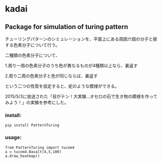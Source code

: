 # kadai

## Package for simulation of turing pattern

チューリングパターンのシミュレーションを、平面上にある周囲六個の分子と接する色素分子について行う。

二種類の色素分子について、

1.周り一周の色素分子のうち色が異なるものが4種類以上なら、裏返す

2.周り二周の色素分子と色が同じならば、裏返す

という二つの性質を仮定すると、蛇のような模様ができる。

2015/5/3に放送された「目がテン！大実験…オセロの石で生き物の模様を作ってみよう！」の実験を参考にした。


### install:
```{bash}
pip install PatternTuring
```

### usage:
```{python}
from PatternTuring import tucom4
a = tucom4.Basalt(4,5,100)
a.draw_heatmap() 
```

